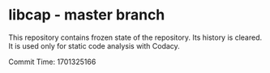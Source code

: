# libcap - master branch

This repository contains frozen state of the repository.
Its history is cleared. It is used only for static code
analysis with Codacy.

Commit Time: 1701325166
